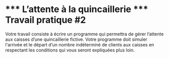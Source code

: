 # *** L’attente à la quincaillerie *** Travail pratique #2



Votre travail consiste à écrire un programme qui permettra de gérer l’attente aux caisses d’une quincaillerie fictive. Votre programme doit simuler l'arrivée et le départ d’un nombre indéterminé de clients aux caisses en respectant les conditions qui vous seront expliquées plus loin.
